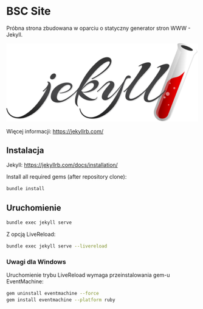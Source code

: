 # BSC Site

Próbna strona zbudowana w oparciu o statyczny generator stron WWW - Jekyll.

![](assets/svg2/jekyll.svg)

Więcej informacji: https://jekyllrb.com/

## Instalacja

Jekyll: https://jekyllrb.com/docs/installation/

Install all required gems (after repository clone):
```sh
bundle install
```

## Uruchomienie

```sh
bundle exec jekyll serve
```
Z opcją LiveReload:
```sh
bundle exec jekyll serve --livereload
```

### Uwagi dla Windows

Uruchomienie trybu LiveReload wymaga przeinstalowania gem-u EventMachine:
```sh
gem uninstall eventmachine --force
gem install eventmachine --platform ruby
```
